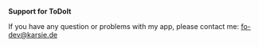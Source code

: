**Support for ToDoIt**

If you have any question or problems with my app, please contact me: fo-dev@karsie.de
